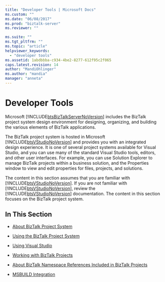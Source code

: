 ```yaml
---
title: "Developer Tools | Microsoft Docs"
ms.custom: ""
ms.date: "06/08/2017"
ms.prod: "biztalk-server"
ms.reviewer: ""

ms.suite: ""
ms.tgt_pltfrm: ""
ms.topic: "article"
helpviewer_keywords: 
  - "developer tools"
ms.assetid: 1abdbbba-c934-4be2-8277-612f95c2f065
caps.latest.revision: 14
author: "MandiOhlinger"
ms.author: "mandia"
manager: "anneta"
---
```

# Developer Tools
Microsoft [!INCLUDE[btsBizTalkServerNoVersion](../includes/btsbiztalkservernoversion-md.md)] includes the BizTalk project system design environment for designing, organizing, and building the various elements of BizTalk applications.  
  
 The BizTalk project system is hosted in Microsoft [!INCLUDE[btsVStudioNoVersion](../includes/btsvstudionoversion-md.md)] and provides you with an integrated design experience. It is one of several project systems available for Visual Studio, and you can use many of the standard Visual Studio tools, editors, and other user interfaces. For example, you can use Solution Explorer to manage BizTalk projects within a business solution, and the Properties window to view and edit properties for files, projects, and solutions.  
  
 The content in this section assumes that you are familiar with [!INCLUDE[btsVStudioNoVersion](../includes/btsvstudionoversion-md.md)]. If you are not familiar with [!INCLUDE[btsVStudioNoVersion](../includes/btsvstudionoversion-md.md)], review the [!INCLUDE[btsVStudioNoVersion](../includes/btsvstudionoversion-md.md)] documentation. The content in this section focuses on the BizTalk project system.  
  
## In This Section  
  
-   [About BizTalk Project System](../core/about-the-biztalk-project-system.md)  
  
-   [Using the BizTalk Project System](../core/using-the-biztalk-project-system.md)  
  
-   [Using Visual Studio](../core/using-visual-studio.md)  
  
-   [Working with BizTalk Projects](../core/working-with-biztalk-projects.md)  
  
-   [About BizTalk Namespace References Included in BizTalk Projects](../core/about-biztalk-namespace-references-included-in-biztalk-projects.md)  
  
-   [MSBUILD Integration](../core/msbuild-integration.md)